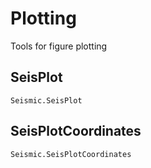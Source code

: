 
<a id='Plotting-1'></a>

# Plotting


Tools for figure plotting


<a id='SeisPlot-1'></a>

## SeisPlot


```
Seismic.SeisPlot
```


<a id='SeisPlotCoordinates-1'></a>

## SeisPlotCoordinates


```
Seismic.SeisPlotCoordinates
```

